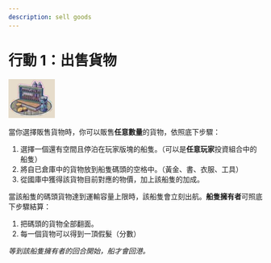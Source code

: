 ```yaml
---
description: sell goods
---
```


# 行動 1：出售貨物

![sell goods](<.gitbook/assets/image (27).png>)

當你選擇販售貨物時，你可以販售**任意數量**的貨物，依照底下步驟：

1. 選擇一個還有空間且停泊在玩家版塊的船隻。（可以是**任意玩家**投資組合中的船隻）
2. 將自已倉庫中的貨物放到船隻碼頭的空格中。（黃金、書、衣服、工具）
3. 從國庫中獲得該貨物目前對應的物價，加上該船隻的加成。

當該船隻的碼頭貨物達到運輸容量上限時，該船隻會立刻出航。**船隻擁有者**可照底下步驟結算：

1. 把碼頭的貨物全部翻面。
2. 每一個貨物可以得到一頂假髮（分數）

_等到該船隻擁有者的回合開始，船才會回港。_
